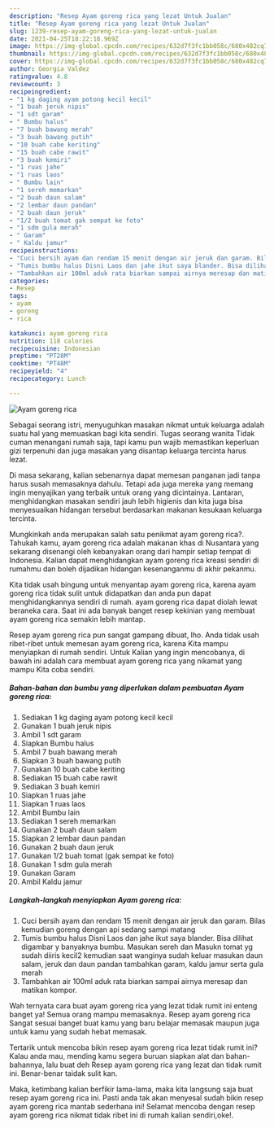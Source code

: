 ```yaml
---
description: "Resep Ayam goreng rica yang lezat Untuk Jualan"
title: "Resep Ayam goreng rica yang lezat Untuk Jualan"
slug: 1239-resep-ayam-goreng-rica-yang-lezat-untuk-jualan
date: 2021-04-25T18:22:18.969Z
image: https://img-global.cpcdn.com/recipes/632d7f3fc1bb058c/680x482cq70/ayam-goreng-rica-foto-resep-utama.jpg
thumbnail: https://img-global.cpcdn.com/recipes/632d7f3fc1bb058c/680x482cq70/ayam-goreng-rica-foto-resep-utama.jpg
cover: https://img-global.cpcdn.com/recipes/632d7f3fc1bb058c/680x482cq70/ayam-goreng-rica-foto-resep-utama.jpg
author: Georgia Valdez
ratingvalue: 4.8
reviewcount: 3
recipeingredient:
- "1 kg daging ayam potong kecil kecil"
- "1 buah jeruk nipis"
- "1 sdt garam"
- " Bumbu halus"
- "7 buah bawang merah"
- "3 buah bawang putih"
- "10 buah cabe keriting"
- "15 buah cabe rawit"
- "3 buah kemiri"
- "1 ruas jahe"
- "1 ruas laos"
- " Bumbu lain"
- "1 sereh memarkan"
- "2 buah daun salam"
- "2 lembar daun pandan"
- "2 buah daun jeruk"
- "1/2 buah tomat gak sempat ke foto"
- "1 sdm gula merah"
- " Garam"
- " Kaldu jamur"
recipeinstructions:
- "Cuci bersih ayam dan rendam 15 menit dengan air jeruk dan garam. Bilas kemudian goreng dengan api sedang sampi matang"
- "Tumis bumbu halus Disni Laos dan jahe ikut saya blander. Bisa dilihat digambar y banyaknya bumbu. Masukan sereh dan Masukn tomat yg sudah diiris kecil2 kemudian saat wanginya sudah keluar masukan daun salam, jeruk dan daun pandan tambahkan garam, kaldu jamur serta gula merah"
- "Tambahkan air 100ml aduk rata biarkan sampai airnya meresap dan matikan kompor."
categories:
- Resep
tags:
- ayam
- goreng
- rica

katakunci: ayam goreng rica 
nutrition: 118 calories
recipecuisine: Indonesian
preptime: "PT28M"
cooktime: "PT48M"
recipeyield: "4"
recipecategory: Lunch

---
```



![Ayam goreng rica](https://img-global.cpcdn.com/recipes/632d7f3fc1bb058c/680x482cq70/ayam-goreng-rica-foto-resep-utama.jpg)

Sebagai seorang istri, menyuguhkan masakan nikmat untuk keluarga adalah suatu hal yang memuaskan bagi kita sendiri. Tugas seorang  wanita Tidak cuman menangani rumah saja, tapi kamu pun wajib memastikan keperluan gizi terpenuhi dan juga masakan yang disantap keluarga tercinta harus lezat.

Di masa  sekarang, kalian sebenarnya dapat memesan panganan jadi tanpa harus susah memasaknya dahulu. Tetapi ada juga mereka yang memang ingin menyajikan yang terbaik untuk orang yang dicintainya. Lantaran, menghidangkan masakan sendiri jauh lebih higienis dan kita juga bisa menyesuaikan hidangan tersebut berdasarkan makanan kesukaan keluarga tercinta. 



Mungkinkah anda merupakan salah satu penikmat ayam goreng rica?. Tahukah kamu, ayam goreng rica adalah makanan khas di Nusantara yang sekarang disenangi oleh kebanyakan orang dari hampir setiap tempat di Indonesia. Kalian dapat menghidangkan ayam goreng rica kreasi sendiri di rumahmu dan boleh dijadikan hidangan kesenanganmu di akhir pekanmu.

Kita tidak usah bingung untuk menyantap ayam goreng rica, karena ayam goreng rica tidak sulit untuk didapatkan dan anda pun dapat menghidangkannya sendiri di rumah. ayam goreng rica dapat diolah lewat beraneka cara. Saat ini ada banyak banget resep kekinian yang membuat ayam goreng rica semakin lebih mantap.

Resep ayam goreng rica pun sangat gampang dibuat, lho. Anda tidak usah ribet-ribet untuk memesan ayam goreng rica, karena Kita mampu menyiapkan di rumah sendiri. Untuk Kalian yang ingin mencobanya, di bawah ini adalah cara membuat ayam goreng rica yang nikamat yang mampu Kita coba sendiri.

<!--inarticleads1-->

##### Bahan-bahan dan bumbu yang diperlukan dalam pembuatan Ayam goreng rica:

1. Sediakan 1 kg daging ayam potong kecil kecil
1. Gunakan 1 buah jeruk nipis
1. Ambil 1 sdt garam
1. Siapkan  Bumbu halus
1. Ambil 7 buah bawang merah
1. Siapkan 3 buah bawang putih
1. Gunakan 10 buah cabe keriting
1. Sediakan 15 buah cabe rawit
1. Sediakan 3 buah kemiri
1. Siapkan 1 ruas jahe
1. Siapkan 1 ruas laos
1. Ambil  Bumbu lain
1. Sediakan 1 sereh memarkan
1. Gunakan 2 buah daun salam
1. Siapkan 2 lembar daun pandan
1. Gunakan 2 buah daun jeruk
1. Gunakan 1/2 buah tomat (gak sempat ke foto)
1. Gunakan 1 sdm gula merah
1. Gunakan  Garam
1. Ambil  Kaldu jamur




<!--inarticleads2-->

##### Langkah-langkah menyiapkan Ayam goreng rica:

1. Cuci bersih ayam dan rendam 15 menit dengan air jeruk dan garam. Bilas kemudian goreng dengan api sedang sampi matang
1. Tumis bumbu halus Disni Laos dan jahe ikut saya blander. Bisa dilihat digambar y banyaknya bumbu. Masukan sereh dan Masukn tomat yg sudah diiris kecil2 kemudian saat wanginya sudah keluar masukan daun salam, jeruk dan daun pandan tambahkan garam, kaldu jamur serta gula merah
1. Tambahkan air 100ml aduk rata biarkan sampai airnya meresap dan matikan kompor.




Wah ternyata cara buat ayam goreng rica yang lezat tidak rumit ini enteng banget ya! Semua orang mampu memasaknya. Resep ayam goreng rica Sangat sesuai banget buat kamu yang baru belajar memasak maupun juga untuk kamu yang sudah hebat memasak.

Tertarik untuk mencoba bikin resep ayam goreng rica lezat tidak rumit ini? Kalau anda mau, mending kamu segera buruan siapkan alat dan bahan-bahannya, lalu buat deh Resep ayam goreng rica yang lezat dan tidak rumit ini. Benar-benar taidak sulit kan. 

Maka, ketimbang kalian berfikir lama-lama, maka kita langsung saja buat resep ayam goreng rica ini. Pasti anda tak akan menyesal sudah bikin resep ayam goreng rica mantab sederhana ini! Selamat mencoba dengan resep ayam goreng rica nikmat tidak ribet ini di rumah kalian sendiri,oke!.

